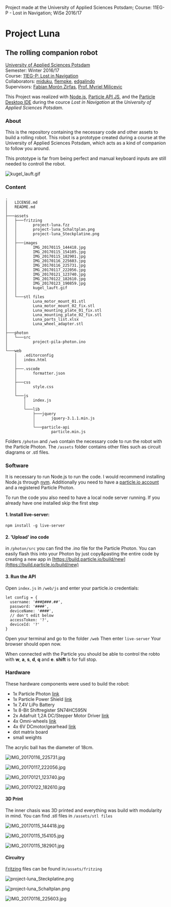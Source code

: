  Project made at the University of Applied Sciences Potsdam; Course: 11EG-P - Lost in Navigation; WiSe 2016/17 


# Project Luna
## The rolling companion robot

[University of Applied Sciences Potsdam](http://www.fh-potsdam.de/)  
Semester: Winter 2016/17  
Course: [11EG-P: Lost in Navigation](https://incom.org/workspace/6888)  
Collaborators: [miduku](https://github.com/miduku), [flempke](https://github.com/flempke), [edgalindo](https://github.com/edgalindo)   
Supervisors: [Fabian Morón Zirfas](https://incom.org/profil/270), [Prof. Myriel Milicevic](https://incom.org/profil/6664)
 
This Project was realized with [Node.js](https://nodejs.org/en/), [Particle API JS](https://docs.particle.io/reference/javascript/), and the [Particle Desktop IDE](https://www.particle.io/products/development-tools/particle-desktop-ide) during the cource *Lost in Navigation* at the *University of Applied Sciences Potsdam*.

### About
This is the repository containing the necessary code and other assets to build a rolling robot. This robot is a prototype created during a course at the University of Applied Sciences Potsdam, which acts as a kind of companion to follow you around.

This prototype is far from being perfect and manual keyboard inputs are still needed to controll the robot.

![kugel_lauft.gif](https://raw.githubusercontent.com/miduku/project-luna/master/assets/images/kugel_lauft.gif)


### Content

```
.
│   LICENSE.md
│   README.md
│
├───assets
│   ├───fritzing
│   │       project-luna.fzz
│   │       project-luna_Schaltplan.png
│   │       project-luna_Steckplatine.png
│   │
│   ├───images
│   │       IMG_20170115_144418.jpg
│   │       IMG_20170115_154105.jpg
│   │       IMG_20170115_182901.jpg
│   │       IMG_20170116_225603.jpg
│   │       IMG_20170116_225731.jpg
│   │       IMG_20170117_222056.jpg
│   │       IMG_20170121_123740.jpg
│   │       IMG_20170122_182610.jpg
│   │       IMG_20170123_190859.jpg
│   │       kugel_lauft.gif
│   │
│   └───stl files
│           Luna_motor_mount_01.stl
│           Luna_motor_mount_02_fix.stl
│           Luna_mounting_plate_01_fix.stl
│           Luna_mounting_plate_02_fix.stl
│           Luna_parts_list.xlsx
│           Luna_wheel_adapter.stl
│
├───photon
│   └───src
│           project-pila-photon.ino
│
└───web
    │   .editorconfig
    │   index.html
    │
    ├───.vscode
    │       formatter.json
    │
    ├───css
    │       style.css
    │
    └───js
        │   index.js
        │
        └───lib
            ├───jquery
            │       jquery-3.1.1.min.js
            │
            └───particle-api
                    particle.min.js
```

Folders `/photon` and `/web` contain the necessary code to run the robot with the Particle Photon. The `/assets` folder contains other files such as circuit diagrams or .stl files.



### Software
It is necessary to run Node.js to run the code. I would recommend installing Node.js through [nvm](https://github.com/creationix/nvm).
Additionally you need to have a [particle.io account](https://www.particle.io/) and a registered Particle Photon.

To run the code you also need to have a local node server running. If you already have one installed skip the first step

#### 1. Install live-server: 
`npm install -g live-server`

#### 2. 'Upload' ino code
in `/photon/src` you can find the .ino file for the Particle Photon. You can easily flash this into your Photon by just copy&pasting the entire code by creating a new app in [https://build.particle.io/build/new](https://build.particle.io/build/new)

#### 3. Run the API
Open `index.js` in `/web/js` and enter your particle.io credentials:
```
let config = {
  username: '###@###.##',
  password: '####',
  deviceName: '####',
  // don't edit below
  accessToken: '?',
  deviceId: '?'
}
```

Open your terminal and go to the folder `/web`
Then enter `live-server`
Your browser should open now.

When connected with the Particle you should be able to control the robto with **w**, **a**, **s**, **d**, **q** and **e**.
**shift** is for full stop.


### Hardware
These hardware components were used to build the robot:
* 1x Particle Photon [link](https://store.particle.io/products/photon)
* 1x Particle Power Shield [link](https://store.particle.io/products/power-shield-with-headers)
* 1x 7,4V LiPo Battery
* 1x 8-Bit Shiftregister SN74HC595N
* 2x Adafruit 1,2A DC/Stepper Motor Driver [link](https://www.adafruit.com/products/2448)
* 4x Omni-wheels [link](http://www.exp-tech.de/en/dagu-48mm-omni-wheels-pair?___from_store=de)
* 4x 6V DCmotor/gearhead [link](http://www.exp-tech.de/en/dagu-48mm-omni-wheels-pair?___from_store=de)
* dot matrix board
* small weights

The acrylic ball has the diameter of 18cm.

![IMG_20170116_225731.jpg](https://raw.githubusercontent.com/miduku/project-luna/master/assets/images/IMG_20170116_225731.jpg)

![IMG_20170117_222056.jpg](https://raw.githubusercontent.com/miduku/project-luna/master/assets/images/IMG_20170117_222056.jpg)

![IMG_20170121_123740.jpg](https://raw.githubusercontent.com/miduku/project-luna/master/assets/images/IMG_20170121_123740.jpg)

![IMG_20170122_182610.jpg](https://raw.githubusercontent.com/miduku/project-luna/master/assets/images/IMG_20170122_182610.jpg)



#### 3D Print
The inner chasis was 3D printed and everything was build with modularity in mind.
You can find .stl files in `/assets/stl files`

![IMG_20170115_144418.jpg](https://raw.githubusercontent.com/miduku/project-luna/master/assets/images/IMG_20170115_144418.jpg)

![IMG_20170115_154105.jpg](https://raw.githubusercontent.com/miduku/project-luna/master/assets/images/IMG_20170115_154105.jpg)

![IMG_20170115_182901.jpg](https://raw.githubusercontent.com/miduku/project-luna/master/assets/images/IMG_20170115_182901.jpg)


#### Circuitry
[Fritzing](http://fritzing.org/) files can be found in`/assets/fritzing`

![project-luna_Steckplatine.png](https://raw.githubusercontent.com/miduku/project-luna/master/assets/fritzing/project-luna_Steckplatine.png)

![project-luna_Schaltplan.png](https://raw.githubusercontent.com/miduku/project-luna/master/assets/fritzing/project-luna_Schaltplan.png)

![IMG_20170116_225603.jpg](https://raw.githubusercontent.com/miduku/project-luna/master/assets/images/IMG_20170116_225603.jpg)

